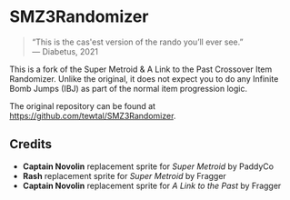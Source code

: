 # SMZ3Randomizer

> “This is the cas'est version of the rando you’ll ever see.” \
>— Diabetus, 2021

This is a fork of the Super Metroid &amp; A Link to the Past Crossover Item Randomizer. 
Unlike the original, it does not expect you to do any Infinite Bomb Jumps (IBJ) as part of the normal item progression logic.

The original repository can be found at <https://github.com/tewtal/SMZ3Randomizer>.

## Credits
- **Captain Novolin** replacement sprite for _Super Metroid_ by PaddyCo
- **Rash** replacement sprite for _Super Metroid_ by Fragger
- **Captain Novolin** replacement sprite for _A Link to the Past_ by Fragger
